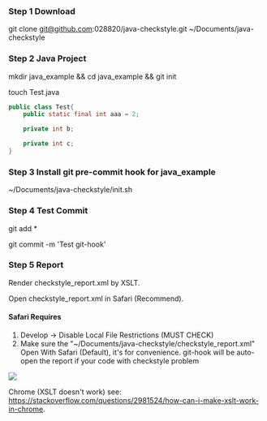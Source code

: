 
### Step 1 Download
git clone git@github.com:028820/java-checkstyle.git ~/Documents/java-checkstyle

### Step 2 Java Project

mkdir java\_example && cd java\_example && git init

touch Test.java

```java
public class Test{
	public static final int aaa = 2;

	private int b;

	private int c;
}
```

### Step 3 Install git pre-commit hook for java_example
~/Documents/java-checkstyle/init.sh

### Step 4 Test Commit
git add *

git commit -m 'Test git-hook'

### Step 5 Report

Render checkstyle_report.xml by XSLT.

Open checkstyle_report.xml in Safari (Recommend).

#### Safari Requires
1. Develop -> Disable Local File Restrictions (MUST CHECK)
2. Make sure the "~/Documents/java-checkstyle/checkstyle_report.xml" Open With Safari (Default), it's for convenience. git-hook will be auto-open the report if your code with checkstyle problem

![](https://028820.github.io/img/checkstyle/checkstyle_error.png)


Chrome (XSLT doesn't work) see: 
https://stackoverflow.com/questions/2981524/how-can-i-make-xslt-work-in-chrome.

